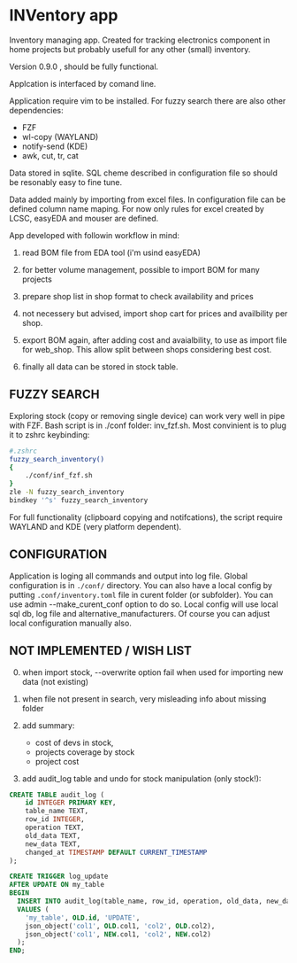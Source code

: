 # INVentory app

Inventory managing app. Created for tracking electronics component in home
projects but probably usefull for any other (small) inventory.

Version 0.9.0 , should be fully functional.

Applcation is interfaced by comand line.

Application require vim to be installed. For fuzzy search there are also other dependencies:

- FZF
- wl-copy (WAYLAND)
- notify-send (KDE)
- awk, cut, tr, cat

Data stored in sqlite. SQL cheme described in configuration file so should
be resonably easy to fine tune.

Data added mainly by importing from excel files. In configuration file can be defined
column name maping. For now only rules for excel created by LCSC, easyEDA and mouser
are defined.

App developed with followin workflow in mind:

1. read BOM file from EDA tool (i'm usind easyEDA)

2. for better volume management, possible to import BOM for many projects

3. prepare shop list in shop format to check availability and prices

4. not necessery but advised, import shop cart for prices and availbility per shop.

5. export BOM again, after adding cost and avaialbility, to use as import file for
web_shop. This allow split between shops considering best cost.

6. finally all data can be stored in stock table.

## FUZZY SEARCH

Exploring stock (copy or removing single device) can work very well in pipe
with FZF. Bash script is in ./conf folder: inv_fzf.sh.
Most convinient is to plug it to zshrc keybinding:

```bash
#.zshrc
fuzzy_search_inventory()
{
    ./conf/inf_fzf.sh
}
zle -N fuzzy_search_inventory
bindkey '^s' fuzzy_search_inventory
```

For full functionality (clipboard copying and notifcations), the script
require WAYLAND and KDE (very platform dependent).

## CONFIGURATION

Application is loging all commands and output into log file.
Global configuration is in `./conf/` directory. You can also have a local config
by putting `.conf/inventory.toml` file in curent folder (or subfolder). You 
can use admin --make_curent_conf option to do so. Local config will use local 
sql db, log file and alternative_manufacturers. Of course you can adjust local 
configuration manually also.

## NOT IMPLEMENTED / WISH LIST

0. when import stock, --overwrite option fail when used for importing new data (not existing)

1. when file not present in search, very misleading info about missing folder

2. add summary:

    - cost of devs in stock,
    - projects coverage by stock
    - project cost

3. add audit_log table and undo for stock manipulation (only stock!):

```sql
CREATE TABLE audit_log (
    id INTEGER PRIMARY KEY,
    table_name TEXT,
    row_id INTEGER,
    operation TEXT,
    old_data TEXT,
    new_data TEXT,
    changed_at TIMESTAMP DEFAULT CURRENT_TIMESTAMP
);

CREATE TRIGGER log_update
AFTER UPDATE ON my_table
BEGIN
  INSERT INTO audit_log(table_name, row_id, operation, old_data, new_data)
  VALUES (
    'my_table', OLD.id, 'UPDATE',
    json_object('col1', OLD.col1, 'col2', OLD.col2),
    json_object('col1', NEW.col1, 'col2', NEW.col2)
  );
END;
```

